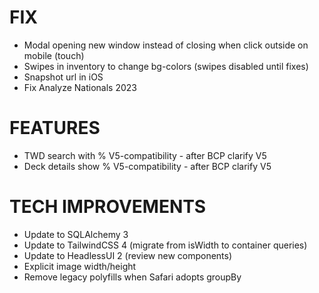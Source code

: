 # FIX
- Modal opening new window instead of closing when click outside on mobile (touch)
- Swipes in inventory to change bg-colors (swipes disabled until fixes)
- Snapshot url in iOS
- Fix Analyze Nationals 2023

# FEATURES
- TWD search with % V5-compatibility - after BCP clarify V5
- Deck details show % V5-compatibility - after BCP clarify V5

# TECH IMPROVEMENTS
- Update to SQLAlchemy 3
- Update to TailwindCSS 4 (migrate from isWidth to container queries)
- Update to HeadlessUI 2 (review new components)
- Explicit image width/height
- Remove legacy polyfills when Safari adopts groupBy
